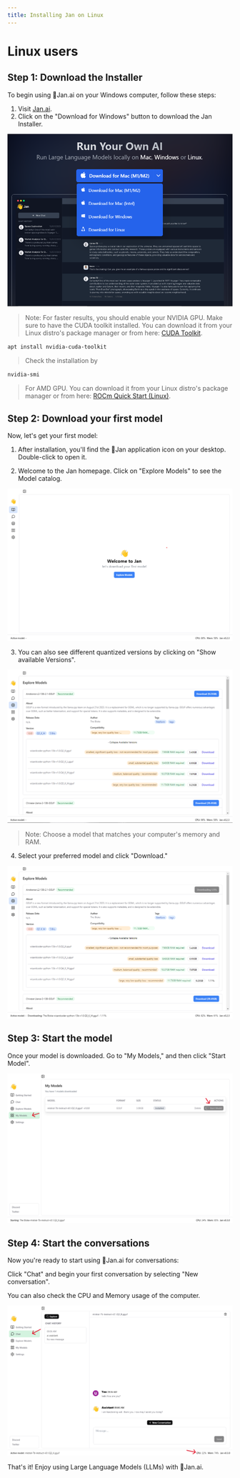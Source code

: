 ```yaml
---
title: Installing Jan on Linux
---
```


# Linux users
## Step 1: Download the Installer
To begin using 👋Jan.ai on your Windows computer, follow these steps:

1. Visit [Jan.ai](https://jan.ai/).
2. Click on the "Download for Windows" button to download the Jan Installer.

![Jan Installer](img/jan-download.png)

> Note: For faster results, you should enable your NVIDIA GPU. Make sure to have the CUDA toolkit installed. You can download it from your Linux distro's package manager or from here: [CUDA Toolkit](https://developer.nvidia.com/cuda-downloads).
```bash
apt install nvidia-cuda-toolkit
```

> Check the installation by

```bash
nvidia-smi
```

> For AMD GPU. You can download it from your Linux distro's package manager or from here: [ROCm Quick Start (Linux)](https://rocm.docs.amd.com/en/latest/deploy/linux/quick_start.html).

## Step 2: Download your first model
Now, let's get your first model:

1. After installation, you'll find the 👋Jan application icon on your desktop. Double-click to open it.

2. Welcome to the Jan homepage. Click on "Explore Models" to see the Model catalog.

![Explore models](img/explore-model.png)

3. You can also see different quantized versions by clicking on "Show available Versions".

![Model versions](img/model-version.png)

> Note: Choose a model that matches your computer's memory and RAM.

4. Select your preferred model and click "Download."

![Downloading](img/downloading.PNG)

## Step 3: Start the model
Once your model is downloaded. Go to "My Models," and then click "Start Model".

![Start model](img/start-model.PNG)

## Step 4: Start the conversations
Now you're ready to start using 👋Jan.ai for conversations:

Click "Chat" and begin your first conversation by selecting "New conversation".

You can also check the CPU and Memory usage of the computer.

![Chat](img/chat.PNG)

That's it! Enjoy using Large Language Models (LLMs) with 👋Jan.ai.